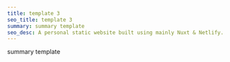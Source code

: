```yaml
---
title: template 3
seo_title: template 3
summary: summary template
seo_desc: A personal static website built using mainly Nuxt & Netlify. Very high performance on tests with Google Lighthouse.
---
```


summary template
